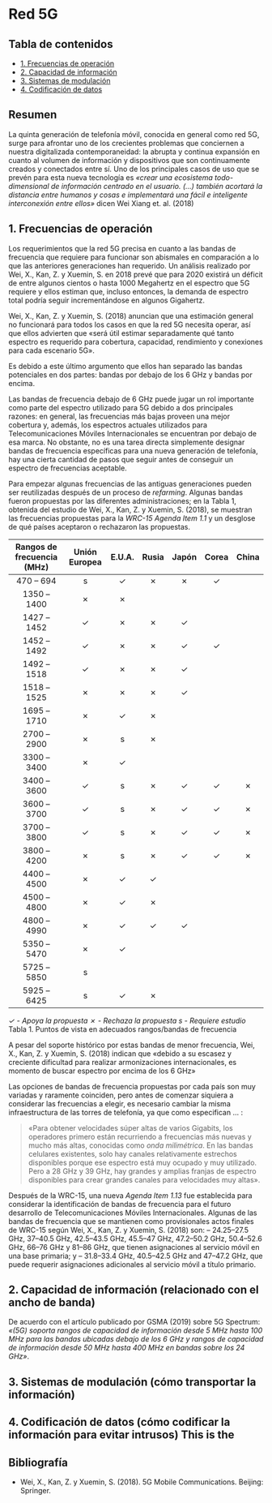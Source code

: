 # Red 5G <!-- omit in toc -->

## Tabla de contenidos <!-- omit in toc -->
- [1. Frecuencias de operación](#frecuencias)
- [2. Capacidad de información](#capacidad)
- [3. Sistemas de modulación](#sistemas)
- [4. Codificación de datos](#codificacion)

## 	Resumen
La quinta generación de telefonía móvil, conocida en general como red 5G, surge para afrontar uno de los crecientes problemas que conciernen a nuestra digitalizada contemporaneidad: la abrupta y continua expansión en cuanto al volumen de información y dispositivos que son continuamente creados y conectados entre sí. Uno de los principales casos de uso que se prevén para esta nueva tecnología es *«crear una ecosistema todo-dimensional de información centrado en el usuario. (...) también acortará la distancia entre humanos y cosas e implementará una fácil e inteligente interconexión entre ellos»* dicen Wei Xiang et. al. (2018)

## 1. Frecuencias de operación <a name="frecuencias"></a>
Los requerimientos que la red 5G precisa en cuanto a las bandas de frecuencia que requiere para funcionar son abismales en comparación a lo que las anteriores generaciones han requerido. Un análisis realizado por Wei, X., Kan, Z. y Xuemin, S. en 2018 prevé que para 2020 existirá un déficit de entre algunos cientos o hasta 1000 Megahertz en el espectro que 5G requiere y ellos estiman que, incluso entonces, la demanda de espectro total podría seguir incrementándose en algunos Gigahertz.

Wei, X., Kan, Z. y Xuemin, S. (2018) anuncian que una estimación general no funcionará para todos los casos en que la red 5G necesita operar, así que ellos advierten que «será útil estimar separadamente qué tanto espectro es requerido para cobertura, capacidad, rendimiento y conexiones para cada escenario 5G».

Es debido a este último argumento que ellos han separado las bandas potenciales en dos partes: bandas por debajo de los 6 GHz y bandas por encima.

Las bandas de frecuencia debajo de 6 GHz puede jugar un rol importante como parte del espectro utilizado para 5G debido a dos principales razones: en general, las frecuencias más bajas proveen una mejor cobertura y, además, los espectros actuales utilizados para Telecomunicaciones Móviles Internacionales se encuentran por debajo de esa marca. No obstante, no es una tarea directa simplemente designar bandas de frecuencia específicas para una nueva generación de telefonía, hay una cierta cantidad de pasos que seguir antes de conseguir un espectro de frecuencias aceptable.

Para empezar algunas frecuencias de las antiguas generaciones pueden ser reutilizadas después de un proceso de *refarming*. Algunas bandas fueron propuestas por las diferentes administraciones; en la Tabla 1, obtenida del estudio de Wei, X., Kan, Z. y Xuemin, S. (2018), se muestran las frecuencias propuestas para la *WRC-15 Agenda Item 1.1* y un desglose de qué países aceptaron o rechazaron las propuestas.

| Rangos de frecuencia (MHz) | Unión Europea | E.U.A. | Rusia | Japón | Corea | China |
| :--------------------------: | :-----------: | :----: | :---: | :---: | :---: | :---: |
| 470 – 694                    |       s       |   ✓    |   ✗   |   ✗   |   ✓   |       |
| 1350 – 1400                  |       ✗       |   ✗    |       |       |       |       |
| 1427 – 1452                  |       ✓       |   ✗    |   ✗   |   ✓   |       |       |
| 1452 – 1492                  |       ✓       |   ✗    |   ✗   |   ✓   |   ✓   |       |
| 1492 – 1518                  |       ✓       |   ✗    |   ✗   |   ✓   |       |       |
| 1518 – 1525                  |       ✗       |   ✗    |   ✗   |   ✓   |       |       |
| 1695 – 1710                  |       ✗       |   ✓    |   ✗   |       |       |       |
| 2700 – 2900                  |       ✗       |   s    |   ✗   |       |       |       |
| 3300 – 3400                  |       ✗       |   ✓    |       |       |       |       |
| 3400 – 3600                  |       ✓       |   s    |   ✗   |   ✓   |   ✓   |   ✗   |
| 3600 – 3700                  |       ✓       |   s    |   ✗   |   ✓   |   ✓   |   ✗   |
| 3700 – 3800                  |       ✓       |   s    |   ✗   |   ✓   |   ✓   |   ✗   |
| 3800 – 4200                  |       ✗       |   s    |   ✗   |   ✓   |   ✓   |   ✗   |
| 4400 – 4500                  |       ✗       |   ✓    |   ✓   |       |       |       |
| 4500 – 4800                  |       ✗       |   ✓    |   ✗   |       |       |       |
| 4800 – 4990                  |       ✗       |   ✓    |   ✓   |   ✓   |       |       |
| 5350 – 5470                  |       ✗       |   ✓    |       |       |       |       |
| 5725 – 5850                  |       s       |        |       |       |       |       |
| 5925 – 6425                  |       s       |   ✓    |   ✗   |       |       |       |
*✓ - Apoya la propuesta                     ✗ - Rechaza la propuesta         s - Requiere estudio*
Tabla 1. Puntos de vista en adecuados rangos/bandas de frecuencia

A pesar del soporte histórico por estas bandas de menor frecuencia, Wei, X., Kan, Z. y Xuemin, S. (2018) indican que «debido a su escasez y creciente dificultad para realizar armonizaciones internacionales, es momento de buscar espectro por encima de los 6 GHz»

Las opciones de bandas de frecuencia propuestas por cada país son muy variadas y raramente coinciden, pero antes de comenzar siquiera a considerar las frecuencias a elegir, es necesario cambiar la misma infraestructura de las torres de telefonía, ya que como especifican ... :
>«Para obtener velocidades súper altas de varios Gigabits, los operadores primero están recurriendo a frecuencias más nuevas y mucho más altas, conocidas como *onda milimétrica*. En las bandas celulares existentes, solo hay canales relativamente estrechos disponibles porque ese espectro está muy ocupado y muy utilizado. Pero a 28 GHz y 39 GHz, hay grandes y amplias franjas de espectro disponibles para crear grandes canales para velocidades muy altas».

Después de la WRC-15, una nueva *Agenda Item 1.13* fue establecida para considerar la identificación de bandas de frecuencia para el futuro desarrollo de Telecomunicaciones Móviles Internacionales. Algunas de las bandas de frecuencia que se mantienen como provisionales actos finales de WRC-15 según Wei, X., Kan, Z. y Xuemin, S. (2018) son:
– 24.25–27.5 GHz, 37–40.5 GHz, 42.5–43.5 GHz, 45.5–47 GHz, 47.2–50.2 GHz, 50.4–52.6 GHz, 66–76 GHz y 81–86 GHz, que tienen asignaciones al servicio móvil en una base primaria; y
– 31.8–33.4 GHz, 40.5–42.5 GHz and 47–47.2 GHz, que puede requerir asignaciones adicionales al servicio móvil a título primario.

## 2. Capacidad de información (relacionado con el ancho de banda)<a name="capacidad"></a>
De acuerdo con el artículo publicado por GSMA (2019) sobre 5G Spectrum: *«(5G) soporta rangos de capacidad de información desde 5 MHz hasta 100 MHz para las bandas ubicadas debajo de los 6 GHz y rangos de capacidad de información desde 50 MHz hasta 400 MHz en bandas sobre los 24 GHz»*.



## 3. Sistemas de modulación (cómo transportar la información)<a name="sistemas"></a>


## 4. Codificación de datos (cómo codificar la información para evitar intrusos) <a name="codificacion"></a> This is the

## Bibliografía
- Wei, X., Kan, Z. y Xuemin, S. (2018). 5G Mobile Communications. Beijing: Springer.
